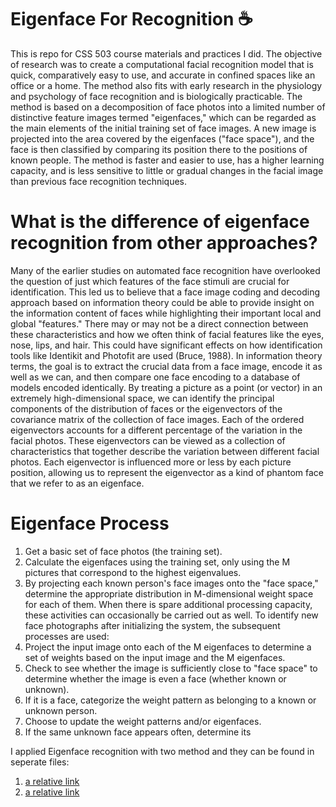 # Eigenface For Recognition ☕
This is repo for CSS 503 course materials and practices I did. 
The objective of research was to create a computational facial recognition model that is quick, comparatively easy to use, and accurate in confined spaces like an office or a home. The method also fits with early research in the physiology and psychology of face recognition and is biologically practicable.
The method is based on a decomposition of face photos into a limited number of distinctive feature images termed "eigenfaces," which can be regarded as the main elements of the initial training set of face images. A new image is projected into the area covered by the eigenfaces ("face space"), and the face is then classified by comparing its position there to the positions of known people. The method is faster and easier to use, has a higher learning capacity, and is less sensitive to little or gradual changes in the facial image than previous face recognition techniques. 

# What is the difference of eigenface recognition from other approaches?
Many of the earlier studies on automated face recognition have overlooked the question of just which features of the face stimuli are crucial for identification. This led us to believe that a face image coding and decoding approach based on information theory could be able to provide insight on the information content of faces while highlighting their important local and global "features." There may or may not be a direct connection between these characteristics and how we often think of facial features like the eyes, nose, lips, and hair. This could have significant effects on how identification tools like Identikit and Photofit are used (Bruce, 1988). In information theory terms, the goal is to extract the crucial data from a face image, encode it as well as we can, and then compare one face encoding to a database of models encoded identically. By treating a picture as a point (or vector) in an extremely high-dimensional space, we can identify the principal components of the distribution of faces or the eigenvectors of the covariance matrix of the collection of face images. Each of the ordered eigenvectors accounts for a different percentage of the variation in the facial photos.
These eigenvectors can be viewed as a collection of characteristics that together describe the variation between different facial photos. Each eigenvector is influenced more or less by each picture position, allowing us to represent the eigenvector as a kind of phantom face that we refer to as an eigenface. 

# Eigenface Process
1. Get a basic set of face photos (the training set).
2. Calculate the eigenfaces using the training set, only using the M pictures that correspond to the highest eigenvalues. 
3. By projecting each known person's face images onto the "face space," determine the appropriate distribution in M-dimensional weight space for each of them.
When there is spare additional processing capacity, these activities can occasionally be carried out as well. To identify new face photographs after initializing the system, the subsequent processes are used:
1. Project the input image onto each of the M eigenfaces to determine a set of weights based on the input image and the M eigenfaces.
2. Check to see whether the image is sufficiently close to "face space" to determine whether the image is even a face (whether known or unknown).
3. If it is a face, categorize the weight pattern as belonging to a known or unknown person.
4. Choose to update the weight patterns and/or eigenfaces.
5. If the same unknown face appears often, determine its

I applied Eigenface recognition with two method and they can be found in seperate files:
1. [a relative link](Eigenfaces_method1.ipynb)
2. [a relative link](Eigenfaces_method2.ipynb)
